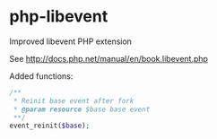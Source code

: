 php-libevent
============

Improved libevent PHP extension

See http://docs.php.net/manual/en/book.libevent.php

Added functions:

```PHP
/**
 * Reinit base event after fork
 * @param resource $base base event
 **/
event_reinit($base);

```